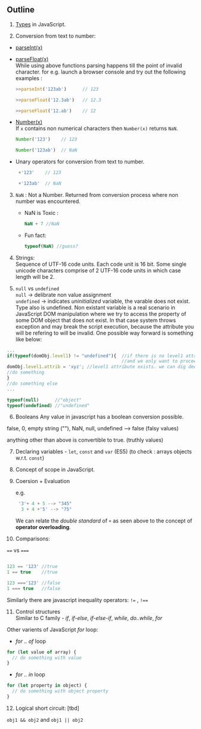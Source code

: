 ## Outline
1. [Types](https://developer.mozilla.org/en-US/docs/Web/JavaScript/A_re-introduction_to_JavaScript#Overview)
   in JavaScript.

2. Conversion from text to number:  
  * [parseInt(x)](https://developer.mozilla.org/en-US/docs/Web/JavaScript/Reference/Global_Objects/parseInt)
  * [parseFloat(x)](https://developer.mozilla.org/en-US/docs/Web/JavaScript/Reference/Global_Objects/parseFloat)  
  While using above functions parsing happens till the point of invalid character.
  for e.g. launch a browser console and try out the following examples :

    ```javascript
    >>parseInt('123ab')      // 123

    >>parseFloat('12.3ab')   // 12.3

    >>parseFloat('12.ab')    // 12
    ```

  * [Number(x)](https://gomakethings.com/converting-strings-to-numbers-with-vanilla-javascript/#number)  
  If `x` contains non numerical characters then `Number(x)` returns `NaN`.

    ```javascript
    Number('123')    // 123

    Number('123ab')  // NaN
    ```
       
  * Unary operators for conversion from text to number.

    ```javascript
     +'123'    // 123

     +'123ab'  // NaN
    ```

3. `NaN` : Not a Number. Returned from conversion process where non number was encountered.  
    * NaN is Toxic : 
      ```javascript
      NaN + 7 //NaN
      ```
    * Fun fact:
      ```javascript
      typeof(NaN) //guess?

      ```

4. Strings:  
   Sequence of UTF-16 code units. Each code unit is 16 bit. Some single unicode characters comprise of 2 UTF-16 code units in which case length will be 2.

5. `null` vs `undefined`  
  `null` -> delibrate non value assignment  
  `undefined` -> indicates _uninitialized_ variable, the varable does not exist. Type also is undefined.
  Non existant variable is a real scenario in JavaScript DOM manipulation where 
  we try to access the property of some DOM object that does not exist. In that case system throws exception and may break the script execution, because the attribute 
  you will be refering to will be invalid. One possible way forward is something like below:

  ```javascript
  ...
  if(typeof(domObj.level1) != "undefined"){  //if there is no level1 attribute typeof will give "undefined",
                                             //and we only want to proceed when that's not the case
  domObj.level1.attrib = 'xyz'; //level1 attribute exists. we can dig deeper now to access other sub-attribute
  //do something 
  }
  //do something else
  ...

  ```

  ```javascript
  typeof(null)      //"object"
  typeof(undefined) //"undefined"
  ```

6. Booleans 
  Any value in javascript has a boolean conversion possible.
  
  false, 0, empty string (""), NaN, null, undefined --> false (falsy values)
  
  anything other than above is convertible to true. (truthly values)

7. Declaring variables - `let`, `const` and `var`  (ES5) (to check : arrays objects w.r.t. `const`)

8. Concept of scope in JavaScript.

9. Coersion + Evaluation 

   e.g. 
   ```javascript
    '3'+ 4 + 5 --> "345"
     3 + 4 +'5' --> "75"
   ```
   We can relate the _double standard_ of `+` as seen above to the concept of **operator overloading**.

10. Comparisons:

  `==` vs `===`

  ```javascript
  
  123 == '123' //true 
  1 == true    //true
  ```

  ```javascript
  123 ==='123' //false
  1 === true   //false
  ```
  Similarly there are javascript inequality operators:
  `!=` , `!==`



11. Control structures  
 Similar to C family  - _if_, _if-else_, _if-else-if_, _while_, _do..while_, _for_

 Other varients of JavaScript _for_ loop:

 * _for .. of_ loop
 ```javascript 
 for (let value of array) {
   // do something with value
 }
 ```
 * _for .. in_ loop
 ```javascript 
 for (let property in object) {
   // do something with object property
 }
 ```

12. Logical short circuit: [tbd]

`obj1 && obj2` and `obj1 || obj2`


